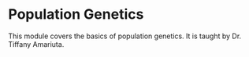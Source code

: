 # Population Genetics
This module covers the basics of population genetics. It is taught by Dr. Tiffany Amariuta.
